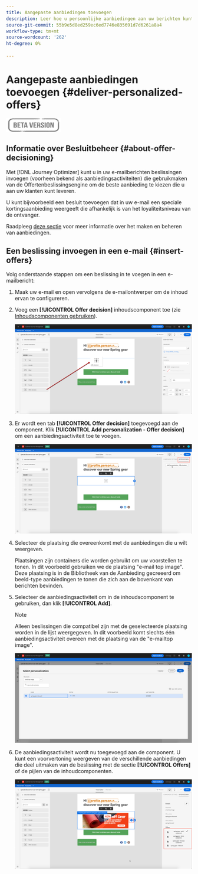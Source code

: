 ```yaml
---
title: Aangepaste aanbiedingen toevoegen
description: Leer hoe u persoonlijke aanbiedingen aan uw berichten kunt toevoegen
source-git-commit: 55b9e5d8ed259ec6ed7746e835691d7d6261a8a4
workflow-type: tm+mt
source-wordcount: '262'
ht-degree: 0%

---
```


# Aangepaste aanbiedingen toevoegen {#deliver-personalized-offers}

![](assets/do-not-localize/badge.png)

## Informatie over Besluitbeheer {#about-offer-decisioning}

Met [!DNL Journey Optimizer] kunt u in uw e-mailberichten beslissingen invoegen (voorheen bekend als aanbiedingsactiviteiten) die gebruikmaken van de Offertenbeslissingsengine om de beste aanbieding te kiezen die u aan uw klanten kunt leveren.

U kunt bijvoorbeeld een besluit toevoegen dat in uw e-mail een speciale kortingsaanbieding weergeeft die afhankelijk is van het loyaliteitsniveau van de ontvanger.

Raadpleeg [deze sectie](offers/get-started/starting-offer-decisioning.md) voor meer informatie over het maken en beheren van aanbiedingen.

## Een beslissing invoegen in een e-mail {#insert-offers}

Volg onderstaande stappen om een beslissing in te voegen in een e-mailbericht:

1. Maak uw e-mail en open vervolgens de e-mailontwerper om de inhoud ervan te configureren.

1. Voeg een **[!UICONTROL Offer decision]** inhoudscomponent toe (zie [Inhoudscomponenten gebruiken](content-components.md)).

   ![](assets/deliver-offer-component.png)

1. Er wordt een tab **[!UICONTROL Offer decision]** toegevoegd aan de component. Klik **[!UICONTROL Add personalization - Offer decision]** om een aanbiedingsactiviteit toe te voegen.

   ![](assets/deliver-offer-tab.png)

1. Selecteer de plaatsing die overeenkomt met de aanbiedingen die u wilt weergeven.

   Plaatsingen zijn containers die worden gebruikt om uw voorstellen te tonen. In dit voorbeeld gebruiken we de plaatsing &quot;e-mail top image&quot;. Deze plaatsing is in de Bibliotheek van de Aanbieding gecreeerd om beeld-type aanbiedingen te tonen die zich aan de bovenkant van berichten bevinden.

1. Selecteer de aanbiedingsactiviteit om in de inhoudscomponent te gebruiken, dan klik **[!UICONTROL Add]**.

   >[!NOTE]
   >
   >Alleen beslissingen die compatibel zijn met de geselecteerde plaatsing worden in de lijst weergegeven. In dit voorbeeld komt slechts één aanbiedingsactiviteit overeen met de plaatsing van de &quot;e-mailtop image&quot;.

   ![](assets/deliver-offer-placement.png)

1. De aanbiedingsactiviteit wordt nu toegevoegd aan de component. U kunt een voorvertoning weergeven van de verschillende aanbiedingen die deel uitmaken van de beslissing met de sectie **[!UICONTROL Offers]** of de pijlen van de inhoudcomponenten.

   ![](assets/deliver-offer-preview.png)
